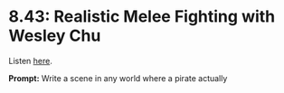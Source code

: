 # 8.43: Realistic Melee Fighting with Wesley Chu 

Listen [here](http://www.writingexcuses.com/2013/10/27/writing-excuses-8-43-realistic-melee-fighting-with-wesley-chu/). 

**Prompt:** Write a scene in any world where a pirate actually 